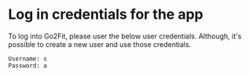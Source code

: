 # Log in credentials for the app

To log into Go2Fit, please user the below user credentials. Although, it's possible to create a new user and use those credentials.

```
Username: s
Password: a
```

